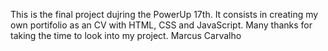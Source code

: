 This is the final project dujring the PowerUp 17th.
It consists in creating my own portifolio as an CV with HTML, CSS and JavaScript.
Many thanks for taking the time to look into my project.
Marcus Carvalho
